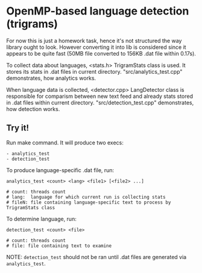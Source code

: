 OpenMP-based language detection (trigrams)
==========================================

For now this is just a homework task, hence it's not structured the way
library ought to look. However converting it into lib is considered since it
appears to be quite fast (50MB file converted to 156KB <lang>.dat file 
within 0.17s).

To collect data about languages, <stats.h> TrigramStats class is used.
It stores its stats in <lang>.dat files in current directory.
"src/analytics_test.cpp" demonstrates, how analytics works.

When language data is collected, <detector.cpp> LangDetector class is
responsible for comparism between new text feed and already stats stored in
<lang>.dat files within current directory.
"src/detection_test.cpp" demonstrates, how detection works.

Try it!
-------

Run make command. It will produce two execs:

    - analytics_test
    - detection_test

To produce language-specific <lang>.dat file, run:

    analytics_test <count> <lang> <file1> [<file2> ...]

    # count: threads count
    # lang:  language for which current run is collecting stats
    # fileN: file containing language-specific text to process by TrigramStats class

To determine language, run:

    detection_test <count> <file>

    # count: threads count
    # file: file containing text to examine

NOTE: `detection_test` should not be ran until <lang>.dat files are generated via `analytics_test`.
